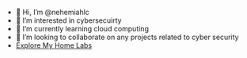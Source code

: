 - 👋 Hi, I’m @nehemiahlc
- 👀 I’m interested in cybersecuirty
- 🌱 I’m currently learning cloud computing
- 💞️ I’m looking to collaborate on any projects related to cyber security
- [Explore My Home Labs
](https://www.notion.so/My-Home-Labs-63ab5efdf7b142258e4070fb9ac0b456?pvs=4)

  
